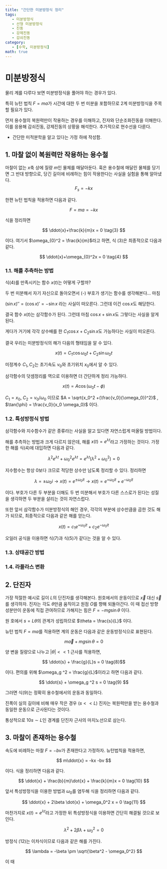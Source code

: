 ```yaml
---
title: "간단한 미분방정식 정리"
tags:
   - 미분방정식
   - 선형 미분방정식
   - 진동
   - 강제진동
   - 감쇠진동
category: 
   - [수학, 미분방정식]
math: true
---
```


# 미분방정식

물리 계를 다루다 보면 미분방정식을 풀어야 하는 경우가 있다.

특히 뉴턴 법칙 $F=ma$가 시간에 대한 두 번 미분을 포함하므로 2계 미분방정식을 주목할 필요가 있다. 

먼저 용수철의 복원력만이 작용하는 경우를 이해하고, 진자와 단순조화진동을 이해한다. 이를 응용해 감쇠진동, 강제진동의 상황을 해석한다. 추가적으로 현수선을 다룬다.

* 간단한 미적분학을 알고 있다는 가정 하에 작성함.

## 1. 마찰 없이 복원력만 작용하는 용수철

마찰이 없는 $x$축 상에 질량 $m$인 물체를 매달아둔다. 훅은 용수철에 매달린 물체를 당기면 그 반대 방향으로, 당긴 길이에 비례하는 힘이 작용한다는 사실을 실험을 통해 알아냈다. 
$$
F_s = -kx 
\tag{1}
$$

한편 뉴턴 법칙을 적용하면 다음과 같다.

$$
F = ma = -kx 
\tag{2}
$$

식을 정리하면

$$
\ddot{x}+\frac{k}{m}x = 0
\tag{3}
$$

이다. 여기서 $\omega_{0}^2 = \frac{k}{m}$라고 하면, 식 (3)은 최종적으로 다음과 같다.

$$
\ddot{x}+\omega_{0}^2x = 0
\tag{4}
$$

### 1.1. 해를 추측하는 방법

식(4)를 만족시키는 함수 $x(t)$는 어떻게 구할까? 

두 번 미분해서 자기 자신으로 돌아오면서 (-) 부호가 생기는 함수를 생각해본다... 마침 

$(\sin{x})'' = (\cos{x})' = - \sin{x}$ 라는 사실이 떠오른다.
그런데 이건 $\cos{x}$도 해당한다. 

결국 함수 $x(t)$는 삼각함수가 된다. 그런데 마침 $\cos{x} + \sin{x}$도 그렇다는 사실을 알게 된다. 

게다가 거기에 각각 상수배를 한 $C_1\cos{x} + C_2\sin{x}$도 가능하다는 사실이 떠오른다.

결국 우리는 미분방정식의 해가 다음의 형태임을 알 수 있다.

$$x(t) = C_1\cos{\omega_0t} + C_2\sin{\omega_0t \tag{5}}$$

미정계수 $C_1, C_2$는 초기속도 $v_0$와 초기위치 $x_0$에서 알 수 있다.

삼각함수의 덧셈정리를 역으로 이용하면 더 간단하게 정리 가능하다.

$$x(t) = A \cos{(\omega_0 t - \phi)} \tag{6}$$

$C_1 = x_0$, $C_2 = v_0/\omega_0$ 이므로 $A =  \sqrt{x_0^2 +(\frac{v_0}{\omega_0})^2}$ , $\tan{\phi} = \frac{v_0}{x_0 \omega_0}$ 이다. 

### 1.2. 특성방정식 방법
삼각함수와 지수함수가 같은 종류라는 사실을 알고 있다면 자연스럽게 떠올릴 방법이다. 

해를 추측하는 방법과 크게 다르지 않은데, 해를 $x(t) = e^{\lambda t}$라고 가정하는 것이다. 가정한 해를 식(4)에 대입하면 다음과 같다.

$$\lambda^2 e^{\lambda t} + \omega_0^2 e^{\lambda t} = e^{\lambda t} (\lambda^2 + \omega_0^2) = 0$$

지수함수는 항상 0보다 크므로 적당한 상수만 남도록 정리할 수 있다. 정리하면 

$$ \lambda = \pm \omega_0 i \longrightarrow x(t) = e^{\pm \omega_0 it} \rightarrow x(t) = e^{+ \omega_0 it} + e^{- \omega_0 it} $$ 

이다. 부호가 다른 두 부분을 더해도 두 번 미분해서 부호가 다른 스스로가 된다는 성질을 생각하면 두 부분을 살리는 것이 자연스럽다.

또한 앞서 삼각함수가 미분방정식의 해인 경우, 각각의 부분에 상수만큼을 곱한 것도 해가 되므로, 최종적으로 다음과 같은 해를 얻는다.

$$
x(t) = c_1 e^{+ \omega_0 it} + c_2 e^{- \omega_0 it}
\tag{7}
$$

오일러 공식을 이용하면 식(7)과 식(5)가 같다는 것을 알 수 있다. 


### 1.3. 상태공간 방법

### 1.4. 라플라스 변환

##  2. 단진자

가장 적절한 예시로 길이 $L$의 단진자를 생각해본다. 
원호에서의 운동이므로 $\vec{x}$ 대신 $\vec{s}$를 생각하자. 진자는 각도 $\theta$만큼 움직이고 원점 $O$를 향해 되돌아간다. 이 때 접선 방향 성분만이 운동에 직접 관여하므로 가해지는 힘은 $F=-mg\sin{\theta}$ 이다. 

원 호에서 $s = L \theta$의 관계가 성립하므로 $\theta = \frac{s}{L}$ 이다. 

뉴턴 법칙 $F=ma$를 적용하면 계의 운동은 다음과 같은 운동방정식으로 표현된다.

$$ m\vec{a} + mg\sin{\theta} = 0 $$

양 변을 질량으로 나누고 $|\theta| << 1$ 근사를 적용하면,

$$ \ddot{s} + \frac{g}{L}s = 0 \tag{8}$$ 

이다. 편의를 위해 $\omega_g ^2 = \frac{g}{L}$이라고 하면 다음과 같다.

$$ \ddot{s} + \omega_g ^2 s = 0 \tag{9} $$ 

그러면 식(9)는 정확히 용수철에서의 운동과 동일하다. 

진폭이 실의 길이에 비해 매우 작은 경우 ($s << L$) 진자는 복원력만을 받는 용수철과 동일한 운동으로 근사된다는 것이다. 

통상적으로 $10s \sim L$인 경계를 단진자 근사의 마지노선으로 삼는다. 


## 3. 마찰이 존재하는 용수철 

속도에 비례하는 마찰 $F = -bv$가 존재한다고 가정하자. 뉴턴법칙을 적용하면,

$$
m\ddot{x} = -kx -bv
$$

이다. 식을 정리하면 다음과 같다.

$$
\ddot{x} + \frac{b}{m}\dot{x} + \frac{k}{m}x = 0 
\tag{10}
$$

앞서 특성방정식을 이용한 방법과 $\omega_0$를 염두해 식을 정리하면 다음과 같다.

$$
\ddot{x} + 2\beta \dot{x} + \omega_0^2 x = 0 
\tag{11}
$$

마찬가지로 $x(t) = e^{\lambda t}$라고 가정한 뒤 특성방정식을 이용하면 간단히 해결될 것으로 보인다. 

$$
\lambda^2 + 2 \beta \lambda + \omega_0^2 = 0
\tag{12}
$$

방정식 (12)는 이차식이므로 다음과 같은 해를 가진다.

$$
\lambda = -\beta \pm \sqrt{\beta^2 - \omega_0^2}
$$

이 때 